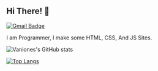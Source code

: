 ## Hi There! 👋

[![Gmail Badge](https://img.shields.io/badge/-vaniones@yandex.ru-c14438?style=flat-square&logo=Gmail&logoColor=white&link=mailto:krushnatkhawale@gmail.com)](mailto:vaniones@yandex.ru)


I am Programmer, I make some HTML, CSS, And JS Sites.


![Vaniones's GitHub stats](https://github-readme-stats.vercel.app/api?username=Vaniones&bg_color=30,e96443,904e95&title_color=fff&text_color=fff)
&nbsp;



[![Top Langs](https://github-readme-stats.vercel.app/api/top-langs/?username=Vaniones&exclude_repo=git&bg_color=30,e96443,904e95&title_color=fff&text_color=fff)](https://github.com/Vaniones/git)


<!---
Hello! i'm @Vaniones. I Make HTML Sites and CSS Styles, i Programmer, Make the site and HTML and CSS.
--->
